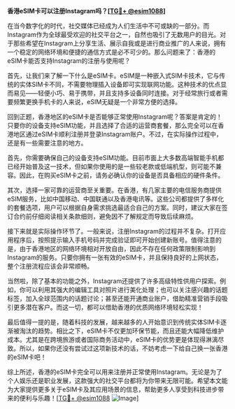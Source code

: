 **香港eSIM卡可以注册Instagram吗？[[TG💪+ @esim1088](https://t.me/s/esim1088)]**

在当今数字化的时代，社交媒体已经成为人们生活中不可或缺的一部分。而Instagram作为全球最受欢迎的社交平台之一，自然也吸引了无数用户的目光。对于那些希望在Instagram上分享生活、展示自我或是进行商业推广的人来说，拥有一个稳定的网络环境和便捷的通信方式是必不可少的。那么问题来了：香港的eSIM卡能否支持Instagram的注册与使用呢？

首先，让我们来了解一下什么是eSIM卡。eSIM是一种嵌入式SIM卡技术，它与传统的实体SIM卡不同，不需要物理插入设备即可实现联网功能。这种技术的优点显而易见——轻便小巧、易于携带，并且支持多设备同时连接。对于经常旅行或者需要频繁更换手机卡的人来说，eSIM无疑是一个非常方便的选择。

回到正题，香港地区的eSIM卡是否能够正常使用Instagram呢？答案是肯定的！只要你的设备支持eSIM功能，并且选择了合适的运营商套餐，那么完全可以在香港地区通过eSIM卡顺利注册并登录Instagram账户。不过，在实际操作过程中，还是有一些需要注意的地方。

首先，你需要确保自己的设备支持eSIM功能。目前市面上大多数高端智能手机都已经开始普及这一技术，但如果你使用的是一些较老款或低端机型，则可能不兼容。因此，在购买eSIM卡之前，请务必确认你的设备是否具备相应的硬件条件。

其次，选择一家可靠的运营商至关重要。在香港，有几家主要的电信服务商提供eSIM服务，比如中国移动、中国联通以及香港电讯等。这些公司都提供了多样化的套餐选项，用户可以根据自身需求挑选最适合自己的方案。同时，建议大家在签订合约前仔细阅读相关条款细则，避免因不了解规定而导致后续麻烦。

接下来就是实际操作环节了。一般来说，注册Instagram的过程并不复杂。打开应用程序后，按照提示输入手机号码并完成验证即可开始创建新账号。值得注意的是，由于香港地区的网络环境相对开放自由，因此不存在任何政策限制影响到Instagram的服务。只要你拥有一张有效的eSIM卡，并且保持良好的上网状态，整个注册流程应该会非常顺畅。

当然啦，除了基本的功能之外，Instagram还提供了许多高级特性供用户探索。例如，你可以利用其强大的编辑工具对照片进行美化处理；也可以关注感兴趣的话题标签，加入全球范围内的话题讨论；甚至还能开通商业账户，借助精准营销手段吸引更多潜在客户。而这一切，都可以借助香港的优质网络环境轻松实现！

最后值得一提的是，随着科技的发展，越来越多的人开始意识到传统实体SIM卡逐渐被淘汰的趋势。相比之下，eSIM卡不仅更加环保节能，而且还能大幅降低维护成本。尤其是在跨境旅游或者国际商务活动中，eSIM卡的优势更是体现得淋漓尽致。所以，如果你还没有尝试过这项新技术的话，不妨考虑一下给自己换一张香港的eSIM卡吧！

综上所述，香港的eSIM卡完全可以用来注册并正常使用Instagram。无论是为了个人娱乐还是职业发展，这款强大的社交平台都将为你带来无限可能。希望本文能为大家提供更多关于eSIM卡及其应用场景的信息，帮助更多人享受到科技进步带来的便利与乐趣！[[TG💪+ @esim1088](https://t.me/s/esim1088) ![Image](https://i.postimg.cc/4NQfJmqS/Snipaste-2025-05-13-00-14-12.png)]